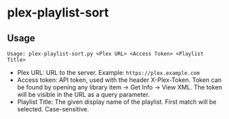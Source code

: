 # plex-playlist-sort
## Usage
`Usage: plex-playlist-sort.py <Plex URL> <Access Token> <Playlist Title>`

- Plex URL: URL to the server. Example: `https://plex.example.com`
- Access token: API token, used with the header X-Plex-Token. Token can be found by opening any library item -> Get Info -> View XML. The token will be visible in the URL as a query parameter.
- Playlist Title: The given display name of the playlist. First match will be selected. Case-sensitive.

